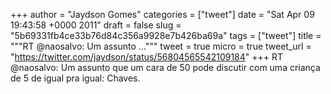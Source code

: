 
+++
author = "Jaydson Gomes"
categories = ["tweet"]
date = "Sat Apr 09 19:43:58 +0000 2011"
draft = false
slug = "5b69331fb4ce33b76d84c356a9928e7b426ba69a"
tags = ["tweet"]
title = """RT @naosalvo: Um assunto ..."""
tweet = true
micro = true
tweet_url = "https://twitter.com/jaydson/status/56804565542109184"
+++
RT @naosalvo: Um assunto que um cara de 50 pode discutir com uma criança de 5 de igual pra igual: Chaves.
